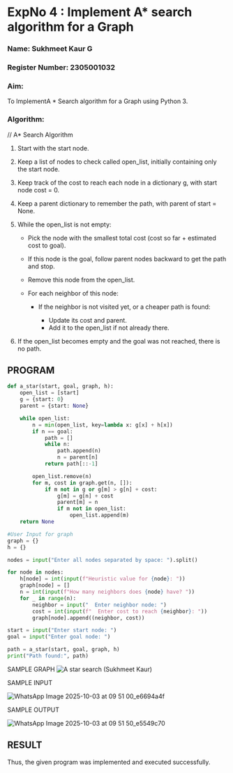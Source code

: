<h1>ExpNo 4 : Implement A* search algorithm for a Graph</h1> 
<h3>Name: Sukhmeet Kaur G     </h3>
<h3>Register Number: 2305001032         </h3>
<H3>Aim:</H3>
<p>To ImplementA * Search algorithm for a Graph using Python 3.</p>
<H3>Algorithm:</H3>


// A* Search Algorithm

1. Start with the start node.
2. Keep a list of nodes to check called open_list, initially containing only the start node.
3. Keep track of the cost to reach each node in a dictionary g, with start node cost = 0.
4. Keep a parent dictionary to remember the path, with parent of start = None.
5. While the open_list is not empty:

   * Pick the node with the smallest total cost (cost so far + estimated cost to goal).
   * If this node is the goal, follow parent nodes backward to get the path and stop.
   * Remove this node from the open_list.
   * For each neighbor of this node:

     * If the neighbor is not visited yet, or a cheaper path is found:

       * Update its cost and parent.
       * Add it to the open_list if not already there.
6. If the open_list becomes empty and the goal was not reached, there is no path.

## PROGRAM
```python
def a_star(start, goal, graph, h):
    open_list = [start]
    g = {start: 0}
    parent = {start: None}

    while open_list:
        n = min(open_list, key=lambda x: g[x] + h[x])
        if n == goal:
            path = []
            while n:
                path.append(n)
                n = parent[n]
            return path[::-1]

        open_list.remove(n)
        for m, cost in graph.get(n, []):
            if m not in g or g[m] > g[n] + cost:
                g[m] = g[n] + cost
                parent[m] = n
                if m not in open_list:
                    open_list.append(m)
    return None

#User Input for graph
graph = {}
h = {}

nodes = input("Enter all nodes separated by space: ").split()

for node in nodes:
    h[node] = int(input(f"Heuristic value for {node}: "))
    graph[node] = []
    n = int(input(f"How many neighbors does {node} have? "))
    for _ in range(n):
        neighbor = input("  Enter neighbor node: ")
        cost = int(input(f"  Enter cost to reach {neighbor}: "))
        graph[node].append((neighbor, cost))

start = input("Enter start node: ")
goal = input("Enter goal node: ")

path = a_star(start, goal, graph, h)
print("Path found:", path)
```

SAMPLE GRAPH 
![A star search (Sukhmeet Kaur)](https://github.com/user-attachments/assets/295abe42-ad71-44a4-a023-c2d9bc705757)

SAMPLE INPUT

![WhatsApp Image 2025-10-03 at 09 51 00_e6694a4f](https://github.com/user-attachments/assets/da7587c8-b72b-4fa1-a86a-9f4958c19046)

SAMPLE OUTPUT

![WhatsApp Image 2025-10-03 at 09 51 50_e5549c70](https://github.com/user-attachments/assets/eccc5962-0fc4-4b57-acdc-fefb87f2bc0b)



## RESULT

Thus, the given program was implemented and executed successfully.
